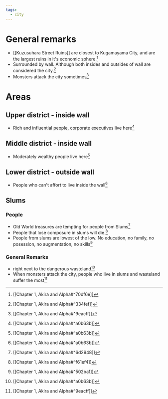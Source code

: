 ```yaml
---
tags:
  - city
---
```

# General remarks
- [[Kuzusuhara Street Ruins]] are closest to Kugamayama City, and are the largest ruins in it's economic sphere.[^1]
- Surrounded by wall. Although both insides and outsides of wall are considered the city.[^2]
- Monsters attack the city sometimes[^7]
# Areas
## Upper district - inside wall
- Rich and influential people, corporate executives live here[^5]
## Middle district - inside wall
- Moderately wealthy people live here[^5]
## Lower district - outside wall
- People who can't affort to live inside the wall[^5]
## Slums
### People
- Old World treasures are tempting for people from Slums[^3]
- People that lose composure in slums will die.[^4]
- People from slums are lowest of the low. No education, no family, no posession, no augmentation, no skills[^6]
### General Remarks
- right next to the dangerous wasteland[^5]
- When monsters attack the city, people who live in slums and wasteland suffer the most[^7]

[^1]: [[Chapter 1, Akira and Alpha#^70df6e]]

[^2]: [[Chapter 1, Akira and Alpha#^334fef]]

[^3]: [[Chapter 1, Akira and Alpha#^6d2948]]

[^4]: [[Chapter 1, Akira and Alpha#^f61ef4]]

[^5]: [[Chapter 1, Akira and Alpha#^a0b63b]]

[^6]: [[Chapter 1, Akira and Alpha#^502ba1]]

[^7]: [[Chapter 1, Akira and Alpha#^9eacff]]
